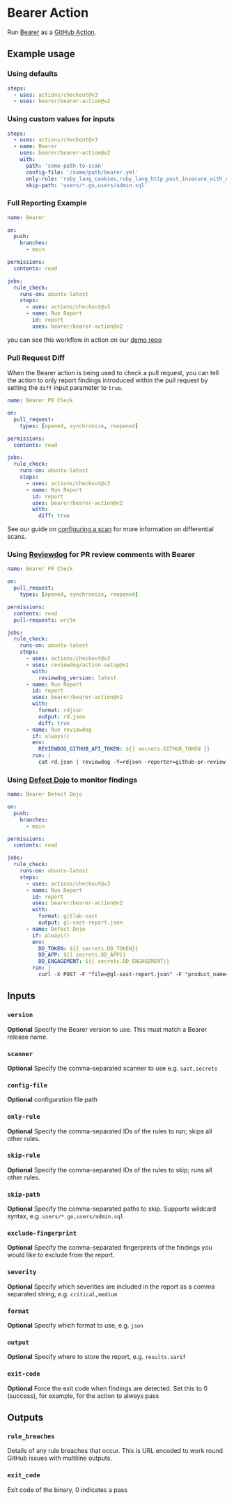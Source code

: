 # Bearer Action

Run [Bearer](https://docs.bearer.com/) as a [GitHub Action](https://github.com/features/actions).

## Example usage

### Using defaults

``` yaml
steps:
  - uses: actions/checkout@v3
  - uses: bearer/bearer-action@v2
```

### Using custom values for inputs

``` yaml
steps:
  - uses: actions/checkout@v3
  - name: Bearer
    uses: bearer/bearer-action@v2
    with:
      path: 'some-path-to-scan'
      config-file: '/some/path/bearer.yml'
      only-rule: 'ruby_lang_cookies,ruby_lang_http_post_insecure_with_data'
      skip-path: 'users/*.go,users/admin.sql'
```

### Full Reporting Example

```yaml
name: Bearer

on:
  push:
    branches:
      - main

permissions:
  contents: read

jobs:
  rule_check:
    runs-on: ubuntu-latest
    steps:
      - uses: actions/checkout@v3
      - name: Run Report
        id: report
        uses: bearer/bearer-action@v2
```

you can see this workflow in action on our [demo repo](https://github.com/Bearer/bear-publishing/actions/workflows/bearer.yml)

### Pull Request Diff

When the Bearer action is being used to check a pull request, you can tell the
action to only report findings introduced within the pull request by setting
the `diff` input parameter to `true`.

```yaml
name: Bearer PR Check

on:
  pull_request:
    types: [opened, synchronize, reopened]

permissions:
  contents: read

jobs:
  rule_check:
    runs-on: ubuntu-latest
    steps:
      - uses: actions/checkout@v3
      - name: Run Report
        id: report
        uses: bearer/bearer-action@v2
        with:
          diff: true
```

See our guide on [configuring a scan](https://docs.bearer.com/guides/configure-scan#only-report-new-findings-on-a-branch)
for more information on differential scans.

### Using [Reviewdog](https://github.com/Reviewdog/Reviewdog) for PR review comments with Bearer

```yaml
name: Bearer PR Check

on:
  pull_request:
    types: [opened, synchronize, reopened]

permissions:
  contents: read
  pull-requests: write

jobs:
  rule_check:
    runs-on: ubuntu-latest
    steps:
      - uses: actions/checkout@v3
      - uses: reviewdog/action-setup@v1
        with:
          reviewdog_version: latest
      - name: Run Report
        id: report
        uses: bearer/bearer-action@v2
        with:
          format: rdjson
          output: rd.json
          diff: true
      - name: Run reviewdog
        if: always()
        env:
          REVIEWDOG_GITHUB_API_TOKEN: ${{ secrets.GITHUB_TOKEN }}
        run: |
          cat rd.json | reviewdog -f=rdjson -reporter=github-pr-review
```

### Using [Defect Dojo](https://github.com/DefectDojo/django-DefectDojo) to monitor findings

```yaml
name: Bearer Defect Dojo

on:
  push:
    branches:
      - main

permissions:
  contents: read

jobs:
  rule_check:
    runs-on: ubuntu-latest
    steps:
      - uses: actions/checkout@v3
      - name: Run Report
        id: report
        uses: bearer/bearer-action@v2
        with:
          format: gitlab-sast
          output: gl-sast-report.json
      - name: Defect Dojo
        if: always()
        env:
          DD_TOKEN: ${{ secrets.DD_TOKEN}}
          DD_APP: ${{ secrets.DD_APP}}
          DD_ENGAGEMENT: ${{ secrets.DD_ENGAGEMENT}}
        run: |
          curl -X POST -F "file=@gl-sast-report.json" -F "product_name=$DD_APP" -F "engagement_name=$DD_ENGAGEMENT" -F "scan_type=GitLab SAST Report" -H "Authorization: Token $DD_TOKEN" http://example.com/api/v2/import-scan/
```

## Inputs

### `version`

**Optional** Specify the Bearer version to use. This must match a Bearer release name.

### `scanner`

**Optional** Specify the comma-separated scanner to use e.g. `sast,secrets`

### `config-file`

**Optional** configuration file path

### `only-rule`

**Optional** Specify the comma-separated IDs of the rules to run; skips all other rules.

### `skip-rule`

**Optional** Specify the comma-separated IDs of the rules to skip; runs all other rules.

### `skip-path`

**Optional** Specify the comma-separated paths to skip. Supports wildcard syntax, e.g. `users/*.go,users/admin.sql`

### `exclude-fingerprint`

**Optional** Specify the comma-separated fingerprints of the findings you would like to exclude from the report.

### `severity`

**Optional** Specify which severities are included in the report as a comma separated string, e.g. `critical,medium`

### `format`

**Optional** Specify which format to use, e.g. `json`

### `output`

**Optional** Specify where to store the report, e.g. `results.sarif`

### `exit-code`

**Optional** Force the exit code when findings are detected. Set this to 0 (success), for example, for the action to always pass

## Outputs

### `rule_breaches`

Details of any rule breaches that occur. This is URL encoded to work round GitHub issues with multiline outputs.

### `exit_code`

Exit code of the binary, 0 indicates a pass
